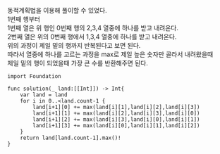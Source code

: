 동적계획법을 이용해 풀이할 수 있었다.   
1번째 행부터   
1번째 열은 위 행인 0번째 행의 2,3,4 열중에 하나를 받고 내려온다.   
2번째 열은 위의 0번째 행에서 1,3,4 열중에 하나를 받고 내려온다.   
위의 과정이 제일 밑의 행까지 반복된다고 보면 된다.   
따라서 열중에 하나를 고르는 과정을 max로 제일 높은 숫자만 골라서 내려왔을때   
제일 밑의 행이 되었을때 가장 큰 수를 반환해주면 된다.   
```
import Foundation

func solution(_ land:[[Int]]) -> Int{
    var land = land
    for i in 0..<land.count-1 {
        land[i+1][0] += max(land[i][1],land[i][2],land[i][3])
        land[i+1][1] += max(land[i][2],land[i][3],land[i][0])
        land[i+1][2] += max(land[i][3],land[i][0],land[i][1])
        land[i+1][3] += max(land[i][0],land[i][1],land[i][2])
    }
    return land[land.count-1].max()!
}
```
